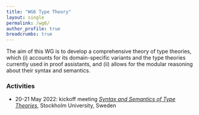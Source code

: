 ```yaml
---
title: "WG6 Type Theory"
layout: single
permalink: /wg6/
author_profile: true
breadcrumbs: true
---
```


The aim of this WG is to develop a comprehensive theory of type theories, which
(i) accounts for its domain-specific variants and the type theories currently
used in proof assistants, and (ii) allows for the modular reasoning about their
syntax and semantics.

### Activities

- 20-21 May 2022: kickoff meeting [*Syntax and Semantics of Type Theories*](/wg6-kickoff-stockholm), Stockholm University, Sweden
